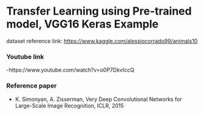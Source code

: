 <h1>Transfer Learning using Pre-trained model, VGG16 Keras Example</h1>

dataset reference link:
https://www.kaggle.com/alessiocorrado99/animals10

<h3>Youtube link</h3>
-https://www.youtube.com/watch?v=o0P7DkvIccQ

<h3>Reference paper</h3>
<ul> 
  <li>K. Simonyan, A. Zisserman, Very Deep Convolutional Networks for Large-Scale Image Recognition, ICLR, 2015</li>
</ul>
